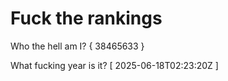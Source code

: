 # Fuck the rankings

Who the hell am I?
{ 38465633 }

What fucking year is it?
[ 2025-06-18T02:23:20Z ]
